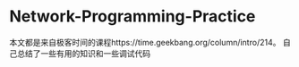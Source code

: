 # Network-Programming-Practice
本文都是来自极客时间的课程https://time.geekbang.org/column/intro/214。
自己总结了一些有用的知识和一些调试代码



